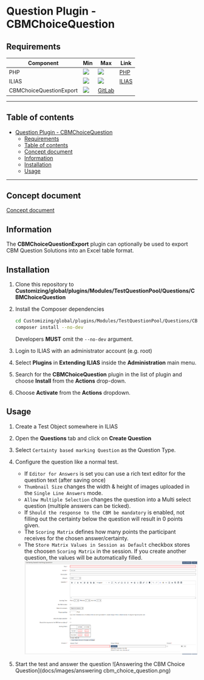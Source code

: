 # Question Plugin - CBMChoiceQuestion

## Requirements

| Component               | Min                                              | Max                                                                       | Link                      |
|-------------------------|--------------------------------------------------|---------------------------------------------------------------------------|---------------------------|
| PHP                     | ![](https://img.shields.io/badge/7.3-blue.svg)   | ![](https://img.shields.io/badge/7.4-blue.svg)                            | [PHP](https://php.net)    |
| ILIAS                   | ![](https://img.shields.io/badge/7.x-orange.svg) | ![](https://img.shields.io/badge/7.x-orange.svg)                          | [ILIAS](https://ilias.de) |
| CBMChoiceQuestionExport | ![](https://img.shields.io/badge/r7-blue.svg)    | [GitLab](https://gitlab.databay.de/Ilias-Plugins/CBMChoiceQuestionExport) |

---
## Table of contents

<!-- TOC -->
* [Question Plugin - CBMChoiceQuestion](#question-plugin---cbmchoicequestion)
  * [Requirements](#requirements)
  * [Table of contents](#table-of-contents)
  * [Concept document](#concept-document)
  * [Information](#information)
  * [Installation](#installation)
  * [Usage](#usage)
<!-- TOC -->

---

## Concept document

[Concept document](docs/Konzept%20CBM-Fragetyp-Plugin.pdf)

## Information

The **CBMChoiceQuestionExport** plugin can optionally be used to export CBM Question Solutions into an Excel table format.

## Installation

1. Clone this repository to **Customizing/global/plugins/Modules/TestQuestionPool/Questions/CBMChoiceQuestion**
2. Install the Composer dependencies
   ```bash
   cd Customizing/global/plugins/Modules/TestQuestionPool/Questions/CBMChoiceQuestion
   composer install --no-dev
   ```
   Developers **MUST** omit the `--no-dev` argument.


3. Login to ILIAS with an administrator account (e.g. root)
4. Select **Plugins** in **Extending ILIAS** inside the **Administration** main menu.
5. Search for the **CBMChoiceQuestion** plugin in the list of plugin and choose **Install** from the **Actions** drop-down.
6. Choose **Activate** from the **Actions** dropdown.

## Usage

1. Create a Test Object somewhere in ILIAS
2. Open the **Questions** tab and click on **Create Question**
3. Select ``Certainty based marking Question`` as the Question Type.
4. Configure the question like a normal test.
   - If ``Editor for Answers`` is set you can use a rich text editor for the question text (after saving once)
   - ``Thumbnail Size`` changes the width & height of images uploaded in the `Single Line Answers` mode.
   - ``Allow Multiple Selection`` changes the question into a Multi select question (multiple answers can be ticked).
   - If ``Should the response to the CBM be mandatory`` is enabled, not filling out the certainty below the question will result in 0 points given.
   - The ``Scoring Matrix`` defines how many points the participant receives for the chosen answer/certainty.
   - The ``Store Matrix Values in Session as Default`` checkbox stores the choosen ``Scoring Matrix`` in the session. If you create another question, the values will be automatically filled.
   ![CBM Choice Question Configuration](docs/images/cbm_choice_question_configuration.png)

5. Start the test and answer the question
![Answering the CBM Choice Question](docs/images/answering cbm_choice_question.png)